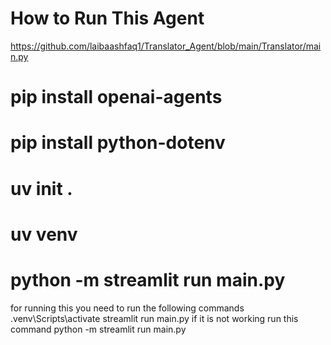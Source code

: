 # How to Run This Agent
https://github.com/laibaashfaq1/Translator_Agent/blob/main/Translator/main.py

# pip install openai-agents
<!-- 🧠 Ye command `openai-agents` library install karti hai jo AI agents banane ke liye use hoti hai. 
is library ke zariye ap AI workflows (jaise translators, assistants, etc.) easily design kar sakti ho. -->

# pip install python-dotenv
<!-- 🧪 Ye command `.env` file ko read karne ke liye hoti hai jisme sensitive data hota hai jaise API keys. 
Iska faida ye hai ke API keys directly code me nahi likhte, .env file me save kar ke use secure rakhte hain. -->

# uv init .
<!-- 🧰 `uv` ek modern Python package manager hai (pip ki jagah use ho sakta hai).
`uv init .` command tumhare project ke liye virtual environment setup karta hai aur config files banata hai. -->

# uv venv
<!--  🔒 Ye command virtual environment banata hai jahan tumhare project ke dependencies install hongi.
Iska faida ye hai ke tumhara project doosre Python projects se isolated rehta hai. -->

# python -m streamlit run main.py 
 <!-- 📊 Ye command `Streamlit` app ko run karti hai.
`main.py` wo file hai jisme tumhara Streamlit-based web app likha hota hai.
Jab ye command chalayenge to browser me app open ho jata hai — jo interactive AI agent interface dikhata hai.  -->



for running this you need to run the following commands
.venv\Scripts\activate
streamlit run main.py if it is not working run this command python -m streamlit run main.py
